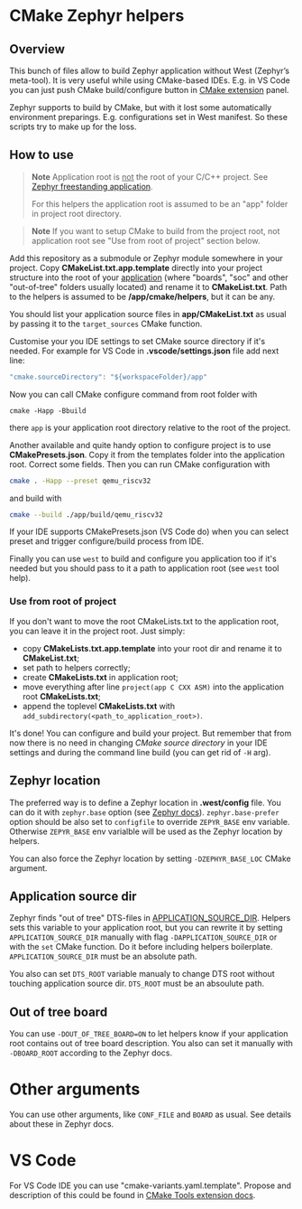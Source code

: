 # CMake Zephyr helpers

## Overview

This bunch of files allow to build Zephyr application without West
(Zephyr’s meta-tool). It is very useful while using CMake-based IDEs.
E.g. in VS Code you can just push CMake build/configure button in
[CMake extension](https://github.com/microsoft/vscode-cmake-tools) panel.

Zephyr supports to build by CMake, but with it lost some automatically
environment preparings. E.g. configurations set in West manifest. So these
scripts try to make up for the loss.


## How to use

> **Note** Application root is <u>not</u> the root of your C/C++ project. See
> [Zephyr freestanding
> application](https://docs.zephyrproject.org/latest/develop/application/index.html#zephyr-freestanding-application).
>
> For this helpers the application root is assumed to be an "app" folder in
> project root directory.

> **Note** If you want to setup CMake to build from the project root, not
> application root see "Use from root of project" section below.

Add this repository as a submodule or Zephyr module somewhere in your project.
Copy **CMakeList.txt.app.template** directly into your project structure into
the root of your <u>application</u> (where "boards", "soc" and other
"out-of-tree" folders usually located) and rename it to **CMakeList.txt**. Path
to the helpers is assumed to be **/app/cmake/helpers**, but it can be any.

You should list your application source files in **app/CMakeList.txt** as
usual by passing it to the `target_sources` CMake function.

Customise your you IDE settings to set CMake source directory if it's needed.
For example for VS Code in **.vscode/settings.json** file add next line:

```js
"cmake.sourceDirectory": "${workspaceFolder}/app"
```

Now you can call CMake configure command from root folder with

```shell
cmake -Happ -Bbuild
```

there `app` is your application root directory relative to the root of the
project.

Another available and quite handy option to configure project is to use
**CMakePresets.json**. Copy it from the templates folder into the application
root. Correct some fields. Then you can run CMake configuration with

```bash
cmake . -Happ --preset qemu_riscv32
```

and build with

```bash
cmake --build ./app/build/qemu_riscv32
```

If your IDE supports CMakePresets.json (VS Code do) when you can select preset
and trigger configure/build process from IDE.

Finally you can use `west` to build and configure you application too if it's
needed but you should pass to it a path to application root (see `west` tool
help).

### Use from root of project

If you don't want to move the root CMakeLists.txt to the application root, you
can leave it in the project root. Just simply:

- copy **CMakeLists.txt.app.template** into your root dir and rename it to
  **CMakeList.txt**;
- set path to helpers correctly;
- create **CMakeLists.txt** in application root;
- move everything after line `project(app C CXX ASM)` into the application root
  **CMakeLists.txt**;
- append the toplevel **CMakeLists.txt** with
  `add_subdirectory(<path_to_application_root>)`.

It's done! You can configure and build your project. But remember that from now
there is no need in changing *CMake source directory* in your IDE settings and
during the command line build (you can get rid of `-H` arg).

## Zephyr location

The preferred way is to define a Zephyr location in **.west/config** file. You
can do it with `zephyr.base` option (see [Zephyr
docs](https://docs.zephyrproject.org/latest/guides/west/config.html)).
`zephyr.base-prefer` option should be also set to `configfile` to override
`ZEPYR_BASE` env variable. Otherwise `ZEPYR_BASE` env varialble will be used as
the Zephyr location by helpers.

You can also force the Zephyr location by setting `-DZEPHYR_BASE_LOC` CMake
argument.


## Application source dir

Zephyr finds "out of tree" DTS-files in
[APPLICATION_SOURCE_DIR](https://docs.zephyrproject.org/latest/develop/application/index.html#devicetree-definitions).
Helpers sets this variable to your application root, but you can rewrite it by
setting `APPLICATION_SOURCE_DIR` manually with flag `-DAPPLICATION_SOURCE_DIR`
or with the `set` CMake function. Do it before including helpers boilerplate.
`APPLICATION_SOURCE_DIR` must be an absolute path.

You also can set `DTS_ROOT` variable manualy to change DTS root without touching
application source dir. `DTS_ROOT` must be an absoulute path.


## Out of tree board

You can use `-DOUT_OF_TREE_BOARD=ON` to let helpers know if your application
root contains out of tree board description. You also can set it manually with
`-DBOARD_ROOT` according to the Zephyr docs.


Other arguments
===============

You can use other arguments, like `CONF_FILE` and `BOARD` as usual. See details
about these in Zephyr docs.


VS Code
=======

For VS Code IDE you can use "cmake-variants.yaml.template". Propose and
description of this could be found in [CMake Tools extension
docs](https://vector-of-bool.github.io/docs/vscode-cmake-tools/variants.html).
